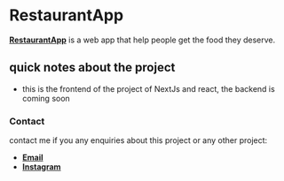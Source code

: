 # RestaurantApp

**[RestaurantApp](https://restaurant-iota-two.vercel.app/)** is a web app that help people get the food they deserve.

## quick notes about the project

- this is the frontend of the project of NextJs and react, the backend is coming soon

### Contact

contact me if you any enquiries about this project or any other project:

- **[Email](mailto:alimoh0801@gmail.com)**
- **[Instagram](https://www.instagram.com/alymohamedll/)**
